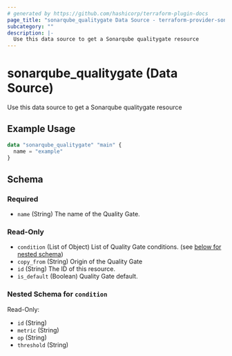 ```yaml
---
# generated by https://github.com/hashicorp/terraform-plugin-docs
page_title: "sonarqube_qualitygate Data Source - terraform-provider-sonarqube"
subcategory: ""
description: |-
  Use this data source to get a Sonarqube qualitygate resource
---
```


# sonarqube_qualitygate (Data Source)

Use this data source to get a Sonarqube qualitygate resource

## Example Usage

```terraform
data "sonarqube_qualitygate" "main" {
  name = "example"
}
```

<!-- schema generated by tfplugindocs -->
## Schema

### Required

- `name` (String) The name of the Quality Gate.

### Read-Only

- `condition` (List of Object) List of Quality Gate conditions. (see [below for nested schema](#nestedatt--condition))
- `copy_from` (String) Origin of the Quality Gate
- `id` (String) The ID of this resource.
- `is_default` (Boolean) Quality Gate default.

<a id="nestedatt--condition"></a>
### Nested Schema for `condition`

Read-Only:

- `id` (String)
- `metric` (String)
- `op` (String)
- `threshold` (String)
